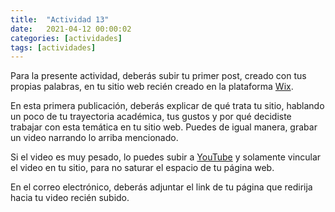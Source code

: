 ```yaml
---
title:  "Actividad 13"
date:   2021-04-12 00:00:02
categories: [actividades]
tags: [actividades]
---
```


Para la presente actividad, deberás subir tu primer post, creado con tus propias palabras, en tu sitio web recién creado en la plataforma [Wix][wix].

En esta primera publicación, deberás explicar de qué trata tu sitio, hablando un poco de tu trayectoria académica, tus gustos y por qué decidiste trabajar con esta temática en tu sitio web. Puedes de igual manera, grabar un video narrando lo arriba mencionado.

Si el video es muy pesado, lo puedes subir a [YouTube][youtube] y solamente vincular el video en tu sitio, para no saturar el espacio de tu página web.

En el correo electrónico, deberás adjuntar el link de tu página que redirija hacia tu video recién subido.


[wix]: https://es.wix.com/
[youtube]: https://www.toutube.com